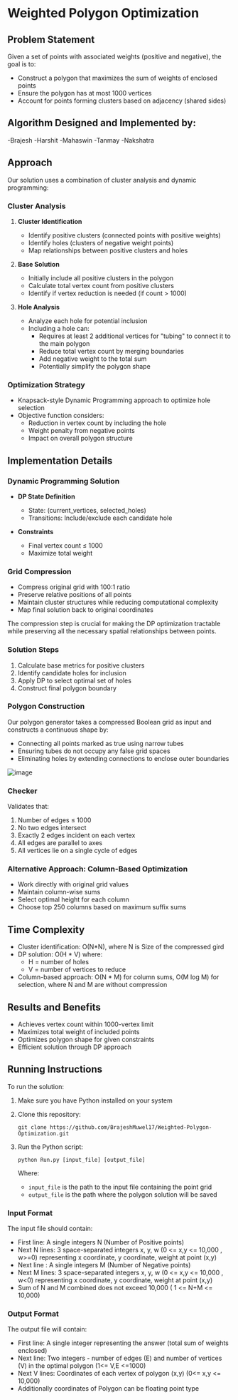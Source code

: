 # Weighted Polygon Optimization

## Problem Statement

Given a set of points with associated weights (positive and negative), the goal is to:
- Construct a polygon that maximizes the sum of weights of enclosed points
- Ensure the polygon has at most 1000 vertices
- Account for points forming clusters based on adjacency (shared sides)

## Algorithm Designed and Implemented by:
   -Brajesh
   -Harshit
   -Mahaswin
   -Tanmay
   -Nakshatra

## Approach

Our solution uses a combination of cluster analysis and dynamic programming:

### Cluster Analysis
1. **Cluster Identification**
   - Identify positive clusters (connected points with positive weights)
   - Identify holes (clusters of negative weight points)
   - Map relationships between positive clusters and holes

2. **Base Solution**
   - Initially include all positive clusters in the polygon
   - Calculate total vertex count from positive clusters
   - Identify if vertex reduction is needed (if count > 1000)

3. **Hole Analysis**
   - Analyze each hole for potential inclusion
   - Including a hole can:
     - Requires at least 2 additional vertices for "tubing" to connect it to the main polygon
     - Reduce total vertex count by merging boundaries 
     - Add negative weight to the total sum
     - Potentially simplify the polygon shape

### Optimization Strategy
- Knapsack-style Dynamic Programming approach to optimize hole selection
- Objective function considers:
  - Reduction in vertex count by including the hole
  - Weight penalty from negative points
  - Impact on overall polygon structure

## Implementation Details

### Dynamic Programming Solution
- **DP State Definition**
  - State: (current_vertices, selected_holes)
  - Transitions: Include/exclude each candidate hole

- **Constraints**
  - Final vertex count ≤ 1000
  - Maximize total weight

### Grid Compression

- Compress original grid with 100:1 ratio
- Preserve relative positions of all points
- Maintain cluster structures while reducing computational complexity
- Map final solution back to original coordinates

The compression step is crucial for making the DP optimization tractable while preserving all the necessary spatial relationships between points.

### Solution Steps
1. Calculate base metrics for positive clusters 
2. Identify candidate holes for inclusion
3. Apply DP to select optimal set of holes
4. Construct final polygon boundary

### Polygon Construction
Our polygon generator takes a compressed Boolean grid as input and constructs a continuous shape by:
- Connecting all points marked as true using narrow tubes
- Ensuring tubes do not occupy any false grid spaces
- Eliminating holes by extending connections to enclose outer boundaries


![image](https://media-hosting.imagekit.io//d2a1ffeba00540ff/screenshot_1739474088267.png?Expires=1834082091&Key-Pair-Id=K2ZIVPTIP2VGHC&Signature=pPrI8-VSxV8lWuaCUOD6UBv2rF50rYiCCCVCjO6HBpaFD1EFHOL53PFkXZeYh4EHJWu-y1jduOAZqtvZsnZ2wzNySIqfGclknr8QnEcPHfb0IqX7gFV9Wmavkn0ZgcfBAKVxXY18wynfW~HjsAwQG0u8b7ncrpyGfCcn~iwE4cy3yiLrhWYEw3MGYmUeh19tzOcbFrRniemZQ3B9lw1ry8LiUk0Pto6k5cORsdsMd3IKNzLzE2t2TtfaPh7vRu3IA7It5kIJhNMFMwwI3Wox7QJoPnVaXTRIDOAewKbrSUJbRYjldcAYMzRFhI7oMJvhIXJ3L1WynE8vqkmqiExt6w__)


### Checker
Validates that:
1. Number of edges ≤ 1000
2. No two edges intersect
3. Exactly 2 edges incident on each vertex
4. All edges are parallel to axes
5. All vertices lie on a single cycle of edges

### Alternative Approach: Column-Based Optimization
- Work directly with original grid values
- Maintain column-wise sums
- Select optimal height for each column
- Choose top 250 columns based on maximum suffix sums

## Time Complexity
- Cluster identification: O(N*N), where N is Size of the compressed gird
- DP solution: O(H * V) where:
  - H = number of holes
  - V = number of vertices to reduce
- Column-based approach: O(N * M) for column sums, O(M log M) for selection, where N and M are without compression

## Results and Benefits
- Achieves vertex count within 1000-vertex limit
- Maximizes total weight of included points
- Optimizes polygon shape for given constraints
- Efficient solution through DP approach

## Running Instructions

To run the solution:

1. Make sure you have Python installed on your system
2. Clone this repository:
   ```
   git clone https://github.com/BrajeshMuwel17/Weighted-Polygon-Optimization.git
   ```

3. Run the Python script:
   ```
   python Run.py [input_file] [output_file]
   ```
   
   Where:
   - `input_file` is the path to the input file containing the point grid
   - `output_file` is the path where the polygon solution will be saved

### Input Format
The input file should contain:
- First line: A single integers N (Number of Positive points)
- Next N lines: 3 space-separated integers x, y, w (0 <= x,y <= 10,000 , w>=0) representing x coordinate, y coordinate, weight at point (x,y)
- Next line : A single integers M  (Number of Negative points)
- Next M lines: 3 space-separated integers x, y, w (0 <= x,y <= 10,000 , w<0) representing x coordinate, y coordinate, weight at point (x,y)
- Sum of N and M combined does not exceed 10,000 ( 1 <= N+M <= 10,000)

### Output Format
The output file will contain:
- First line: A single integer representing the answer (total sum of weights enclosed)
- Next line: Two integers - number of edges (E) and number of vertices (V) in the optimal polygon (1<= V,E <=1000)
- Next V lines: Coordinates of each vertex of polygon (x,y)  (0<= x,y <= 10,000)
- Additionally coordinates of Polygon can be floating point type

